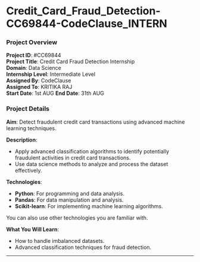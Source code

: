 # Credit_Card_Fraud_Detection-CC69844-CodeClause_INTERN
### Project Overview

**Project ID**: #CC69844  
**Project Title**: Credit Card Fraud Detection Internship  
**Domain**: Data Science  
**Internship Level**: Intermediate Level  
**Assigned By**: CodeClause  
**Assigned To**: KRITIKA RAJ  
**Start Date**: 1st AUG
**End Date**: 31th AUG

### Project Details

**Aim**: Detect fraudulent credit card transactions using advanced machine learning techniques.

**Description**: 
- Apply advanced classification algorithms to identify potentially fraudulent activities in credit card transactions.
- Use data science methods to analyze and process the dataset effectively.

**Technologies**: 
- **Python**: For programming and data analysis.
- **Pandas**: For data manipulation and analysis.
- **Scikit-learn**: For implementing machine learning algorithms.

You can also use other technologies you are familiar with.

**What You Will Learn**:
- How to handle imbalanced datasets.
- Advanced classification techniques for fraud detection.

---
